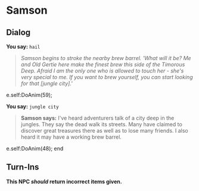# Samson


## Dialog

**You say:** `hail`



>*Samson begins to stroke the nearby brew barrel.  'What will it be?   Me and Old Gertie here make the finest brew this side of the Timorous Deep.  Afraid I am the only one who is allowed to touch her - she's very special to me.  If you want to brew yourself, you can start looking for that [jungle city].'*


e.self:DoAnim(59);

**You say:** `jungle city`



>**Samson says:** I've heard adventurers talk of a city deep in the jungles. They say the dead walk its streets. Many have claimed to discover great treasures there as well as to lose many friends. I also heard it may have a working brew barrel.


e.self:DoAnim(48);
end



## Turn-Ins



**This NPC *should* return incorrect items given.**





